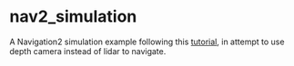 # nav2_simulation

A Navigation2 simulation example following this [tutorial](https://automaticaddison.com/navigation-and-slam-using-the-ros-2-navigation-stack/), in attempt to use depth camera instead of lidar to navigate.
